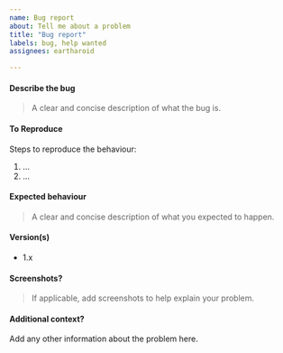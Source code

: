 ```yaml
---
name: Bug report
about: Tell me about a problem
title: "Bug report"
labels: bug, help wanted
assignees: eartharoid

---
```


#### Describe the bug
> A clear and concise description of what the bug is.


#### To Reproduce
Steps to reproduce the behaviour:

1. ...
2. ...


#### Expected behaviour
> A clear and concise description of what you expected to happen.


#### Version(s)
 - 1.x


#### Screenshots?
> If applicable, add screenshots to help explain your problem.


#### Additional context?
Add any other information about the problem here.
